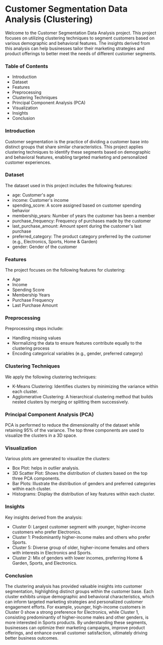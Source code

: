 # Customer Segmentation Data Analysis (Clustering)

Welcome to the Customer Segmentation Data Analysis project. This project focuses on utilizing clustering techniques to segment customers based on various demographic and behavioral features. The insights derived from this analysis can help businesses tailor their marketing strategies and product offerings to better meet the needs of different customer segments.

### Table of Contents
* Introduction
* Dataset
* Features
* Preprocessing
* Clustering Techniques
* Principal Component Analysis (PCA)
* Visualization
* Insights
* Conclusion

### Introduction
Customer segmentation is the practice of dividing a customer base into distinct groups that share similar characteristics. This project applies clustering techniques to identify these segments based on demographic and behavioral features, enabling targeted marketing and personalized customer experiences.

### Dataset
The dataset used in this project includes the following features:

* age: Customer's age
* income: Customer's income
* spending_score: A score assigned based on customer spending behavior
* membership_years: Number of years the customer has been a member
* purchase_frequency: Frequency of purchases made by the customer
* last_purchase_amount: Amount spent during the customer's last purchase
* preferred_category: The product category preferred by the customer (e.g., Electronics, Sports, Home & Garden)
* gender: Gender of the customer

### Features
The project focuses on the following features for clustering:

* Age
* Income
* Spending Score
* Membership Years
* Purchase Frequency
* Last Purchase Amount

### Preprocessing
Preprocessing steps include:

* Handling missing values
* Normalizing the data to ensure features contribute equally to the clustering process
* Encoding categorical variables (e.g., gender, preferred category)

### Clustering Techniques
We apply the following clustering techniques:

* K-Means Clustering: Identifies clusters by minimizing the variance within each cluster.
* Agglomerative Clustering: A hierarchical clustering method that builds nested clusters by merging or splitting them successively.

### Principal Component Analysis (PCA)
PCA is performed to reduce the dimensionality of the dataset while retaining 95% of the variance. The top three components are used to visualize the clusters in a 3D space.

### Visualization
Various plots are generated to visualize the clusters:
* Box Plot: helps in outlier analysis.
* 3D Scatter Plot: Shows the distribution of clusters based on the top three PCA components.
* Bar Plots: Illustrate the distribution of genders and preferred categories within each cluster.
* Histograms: Display the distribution of key features within each cluster.

### Insights
Key insights derived from the analysis:

* Cluster 0: Largest customer segment with younger, higher-income customers who prefer Electronics.
* Cluster 1: Predominantly higher-income males and others who prefer Sports.
* Cluster 5: Diverse group of older, higher-income females and others with interests in Electronics and Sports.
* Cluster 2: Mix of genders with lower incomes, preferring Home & Garden, Sports, and Electronics.

### Conclusion
The clustering analysis has provided valuable insights into customer segmentation, highlighting distinct groups within the customer base. Each cluster exhibits unique demographic and behavioral characteristics, which can inform targeted marketing strategies and personalized customer engagement efforts. For example, younger, high-income customers in Cluster 0 show a strong preference for Electronics, while Cluster 1, consisting predominantly of higher-income males and other genders, is more interested in Sports products. By understanding these segments, businesses can optimize their marketing campaigns, improve product offerings, and enhance overall customer satisfaction, ultimately driving better business outcomes.


